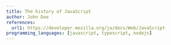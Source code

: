 ```yaml
---
title: The history of JavaScript
author: John Doe
references:
  url1: https://developer.mozilla.org/ja/docs/Web/JavaScript
programming_languages: [javascript, typescript, nodejs]
---
```

